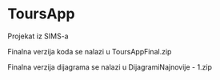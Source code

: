 # ToursApp
Projekat iz SIMS-a

Finalna verzija koda se nalazi u ToursAppFinal.zip

Finalna verzija dijagrama se nalazi u DijagramiNajnovije - 1.zip
